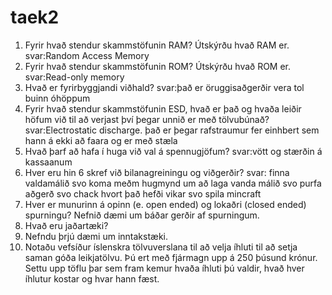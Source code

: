# taek2

1. Fyrir hvað stendur skammstöfunin RAM? Útskýrðu hvað RAM er.
svar:Random Access Memory
2. Fyrir hvað stendur skammstöfunin ROM? Útskýrðu hvað ROM er.
svar:Read-only memory
3. Hvað er fyrirbyggjandi viðhald?
svar:það er öruggisaðgerðir vera tol buinn óhöppum
4. Fyrir hvað stendur skammstöfunin ESD, hvað er það og hvaða leiðir höfum við til að
verjast því þegar unnið er með tölvubúnað?
svar:Electrostatic discharge. það er þegar rafstraumur fer einhbert sem hann á ekki að faara og er með stæla
5. Hvað þarf að hafa í huga við val á spennugjöfum?
svar:vött og stærðin á kassaanum
6. Hver eru hin 6 skref við bilanagreiningu og viðgerðir?
svar: finna valdamálið svo koma meðm hugmynd um að laga vanda málið svo purfa aðgerð svo chack hvort það hefði vikar svo spila mincraft
7. Hver er munurinn á opinn (e. open ended) og lokaðri (closed ended) spurningu?
Nefnið dæmi um báðar gerðir af spurningum.
8. Hvað eru jaðartæki?
9. Nefndu þrjú dæmi um inntakstæki.
10. Notaðu vefsíður íslenskra tölvuverslana til að velja íhluti til að setja saman góða
leikjatölvu. Þú ert með fjármagn upp á 250 þúsund krónur. Settu upp töflu þar sem
fram kemur hvaða íhluti þú valdir, hvað hver íhlutur kostar og hvar hann fæst.
